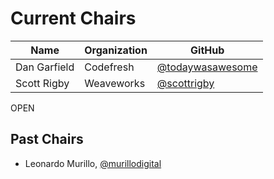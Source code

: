 # Current Chairs

Name | Organization | GitHub
-- | -- | --
Dan Garfield | Codefresh | [@todaywasawesome](https://github.com/todaywasawesome)
Scott Rigby | Weaveworks | [@scottrigby](https://github.com/scottrigby)
OPEN

## Past Chairs

- Leonardo Murillo, [@murillodigital](https://github.com/murillodigital)
